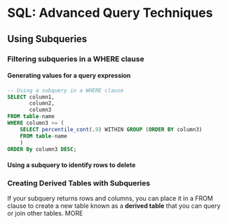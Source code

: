 # SQL: Advanced Query Techniques

## Using Subqueries

### Filtering subqueries in a WHERE clause
#### Generating values for a query expression
```SQL
-- Using a subquery in a WHERE clause
SELECT column1,
       column2,
       column3
FROM table-name
WHERE column3 >= (
    SELECT percentile_cont(.9) WITHIN GROUP (ORDER BY column3)
    FROM table-name
    )
ORDER By column3 DESC;
```
#### Using a subquery to identify rows to delete


### Creating Derived Tables with Subqueries
If your subquery returns rows and columns, you can place it in a FROM\
clause to create a new table known as a **derived table** that you can query\
or join other tables.
MORE

